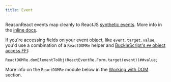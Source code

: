 ```yaml
---
title: Event
---
```


ReasonReact events map cleanly to ReactJS [synthetic events](https://facebook.github.io/react/docs/events.html). More info in the [inline docs](https://github.com/reasonml/reason-react/blob/380358e5894d4223e7dd9c1fb2df72f0756231bc/src/reactEventRe.rei#L1).

If you're accessing fields on your event object, like `event.target.value`, you'd use a combination of a `ReactDOMRe` helper and [BuckleScript's `##` object access FFI](https://bucklescript.github.io/docs/en/object.html#accessors):

```reason
ReactDOMRe.domElementToObj(ReactEventRe.Form.target(event))##value;
```

More info on the `ReactDOMRe` module below in the [Working with DOM](dom.md) section.
